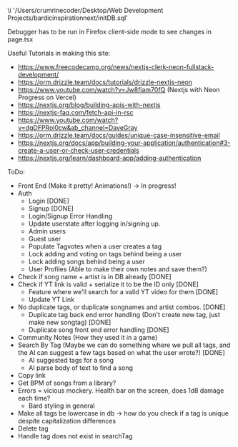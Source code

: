 \i '/Users/crumrinecoder/Desktop/Web Development Projects/bardicinspirationnext/initDB.sql'

Debugger has to be run in Firefox client-side mode to see changes in page.tsx

Useful Tutorials in making this site:
* https://www.freecodecamp.org/news/nextjs-clerk-neon-fullstack-development/
* https://orm.drizzle.team/docs/tutorials/drizzle-nextjs-neon
* https://www.youtube.com/watch?v=Jw8fiam70fQ (Nextjs with Neon Progress on Vercel)
* https://nextjs.org/blog/building-apis-with-nextjs
* https://nextjs-faq.com/fetch-api-in-rsc
* https://www.youtube.com/watch?v=dgDFPRol0cw&ab_channel=DaveGray
* https://orm.drizzle.team/docs/guides/unique-case-insensitive-email
* https://nextjs.org/docs/app/building-your-application/authentication#3-create-a-user-or-check-user-credentials
* https://nextjs.org/learn/dashboard-app/adding-authentication

ToDo:
* Front End (Make it pretty! Animations!)
    -> In progress!
* Auth
    * Login [DONE]
    * Signup [DONE]
    * Login/Signup Error Handling
    * Update userstate after logging in/signing up. 
    * Admin users
    * Guest user
    * Populate Tagvotes when a user creates a tag 
    * Lock adding and voting on tags behind being a user
    * Lock adding songs behind being a user
    * User Profiles (Able to make their own notes and save them?)
* Check if song name + artist is in DB already [DONE]
* Check if YT link is valid + serialize it to be the ID only [DONE]
    * Feature where we'll search for a valid YT video for them [DONE]
    * Update YT Link
* No duplicate tags, or duplicate songnames and artist combos. [DONE]
    * Duplicate tag back end error handling (Don't create new tag, just make new songtag) [DONE]
    * Duplicate song front end error handling [DONE]
* Community Notes (How they used it in a game)
* Search By Tag (Maybe we can do something where we pull all tags, and the AI can suggest a few tags based on what the user wrote?) [DONE]
    * AI suggested tags for a song 
    * AI parse body of text to find a song
* Copy link
* Get BPM of songs from a library? 
* Errors = vicious mockery. Health bar on the screen, does 1d8 damage each time? 
    * Bard styling in general
* Make all tags be lowercase in db -> how do you check if a tag is unique despite capitalization differences 
* Delete tag
* Handle tag does not exist in searchTag